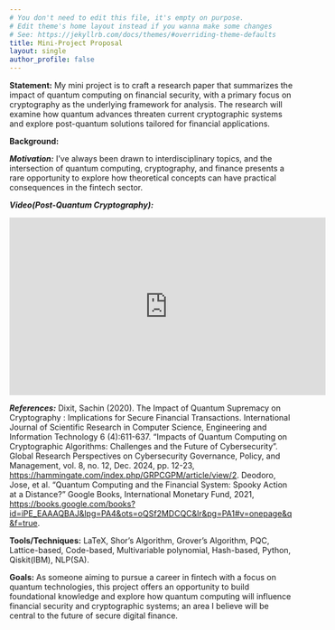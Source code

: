 ```yaml
---
# You don't need to edit this file, it's empty on purpose.
# Edit theme's home layout instead if you wanna make some changes
# See: https://jekyllrb.com/docs/themes/#overriding-theme-defaults
title: Mini-Project Proposal
layout: single
author_profile: false
---
```



**Statement:** My mini project is to craft a research paper that summarizes the impact of quantum computing on financial security, with a primary focus on cryptography as the underlying framework for analysis. The research will examine how quantum advances threaten current cryptographic systems and explore post-quantum solutions tailored for financial applications.

**Background:**

***Motivation:*** I’ve always been drawn to interdisciplinary topics, and the intersection of quantum computing, cryptography, and finance presents a rare opportunity to explore how theoretical concepts can have practical consequences in the fintech sector.

***Video(Post-Quantum Cryptography):*** 
<iframe width="560" height="315" src="https://www.youtube.com/embed/JCVQ9VHtngY?si=irKMyVI2KO10y2_C" title="YouTube video player" frameborder="0" allow="accelerometer; autoplay; clipboard-write; encrypted-media; gyroscope; picture-in-picture; web-share" referrerpolicy="strict-origin-when-cross-origin" allowfullscreen></iframe>



***References:*** 
Dixit, Sachin (2020). The Impact of Quantum Supremacy on Cryptography : Implications for Secure Financial Transactions. International Journal of Scientific Research in Computer Science, Engineering and Information Technology 6 (4):611-637.
“Impacts of Quantum Computing on Cryptographic Algorithms: Challenges and the Future of Cybersecurity”. Global Research Perspectives on Cybersecurity Governance, Policy, and Management, vol. 8, no. 12, Dec. 2024, pp. 12-23, https://hammingate.com/index.php/GRPCGPM/article/view/2.
Deodoro, Jose, et al. “Quantum Computing and the Financial System: Spooky Action at a Distance?” Google Books, International Monetary Fund, 2021, https://books.google.com/books?id=iPE_EAAAQBAJ&lpg=PA4&ots=oQSf2MDCQC&lr&pg=PA1#v=onepage&q&f=true.

**Tools/Techniques:**
LaTeX,
Shor’s Algorithm,
Grover’s Algorithm,
PQC,
Lattice-based,
Code-based,
Multivariable polynomial,
Hash-based,
Python,
Qiskit(IBM),
NLP(SA).

**Goals:** As someone aiming to pursue a career in fintech with a focus on quantum technologies, this project offers an opportunity to build foundational knowledge and explore how quantum computing will influence financial security and cryptographic systems; an area I believe will be central to the future of secure digital finance.
